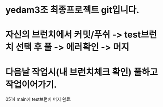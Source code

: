 # yedam3조 최종프로젝트 git입니다.

# 자신의 브런치에서 커밋/푸쉬  -> test브런치 선택 후 풀 -> 에러확인 -> 머지
# 다음날 작업시(내 브런치체크 확인) 풀하고 작업이어가기.
0514 main에 test브런치 머지 완료.
